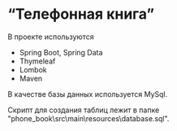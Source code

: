 # “Телефонная книга”

В проекте используются 
- Spring Boot, Spring Data
- Thymeleaf
- Lombok 
- Maven

В качестве базы данных используется MySql.

Скрипт для создания таблиц лежит в папке "phone_book\src\main\resources\database.sql".
